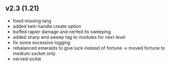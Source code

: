 ## v2.3 (1.21)
- fixed missing lang
- added twin handle create option
- buffed rapier damage and nerfed its sweeping
- added sharp and sweep tag to modules for next level
- fix some excessive logging
- rebalanced emeralds to give luck instead of fortune -> moved fortune to medium socket only
- nerved sickle